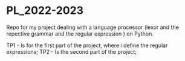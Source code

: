 # PL_2022-2023
Repo for my project dealing with a language processor (lexor and the repective grammar and the regular expression ) on Python.

TP1 - Is for the first part of the project, where i define the regular expressions;
TP2 - Is the second part of the project;
